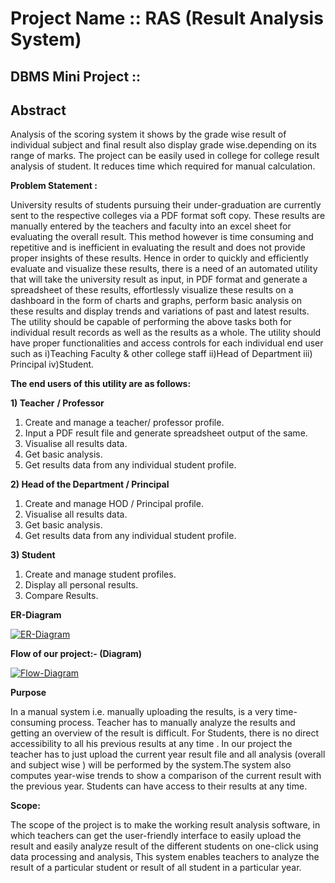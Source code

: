 # Project Name :: RAS (Result Analysis System)
## DBMS Mini Project :: 

## Abstract
Analysis of the scoring system it shows by the grade wise result of individual subject and final result also display grade wise.depending on its range of marks. The project can be easily used in college for college result analysis of student. It reduces time which required for manual calculation.

**Problem Statement :**

University results of students pursuing their under-graduation are currently sent to the respective colleges via a PDF format soft copy. These results are manually entered by the teachers and faculty into an excel sheet for evaluating the overall result. This method however is time consuming and repetitive and is inefficient in evaluating the result and does not provide proper insights of these results. Hence in order to quickly and efficiently evaluate and visualize these results, there is a need of an automated utility that will take the university result as input, in PDF format and generate a spreadsheet of these results, effortlessly visualize these results on a dashboard in the form of charts and graphs, perform basic analysis on these results and display trends and variations of past and latest results. The utility should be capable of performing the above tasks both for individual result records as well as the results as a whole. The utility should have proper functionalities and access controls for each individual end user such as i)Teaching Faculty &amp; other college staff ii)Head of Department iii) Principal iv)Student.


**The end users of this utility are as follows:**

**1) Teacher**  **/ Professor**

1. Create and manage a teacher/ professor profile.
2. Input a PDF result file and generate spreadsheet output of the same.
3. Visualise all results data.
4. Get basic analysis.
5. Get results data from any individual student profile.

**2) Head of the Department / Principal**

1. Create and manage HOD / Principal profile.
2. Visualise all results data.
3. Get basic analysis.
4. Get results data from any individual student profile.

**3) Student**

1. Create and manage student profiles.
2. Display all personal results.
3. Compare Results.

**ER-Diagram**

<a href="https://ibb.co/LkDX4p1"><img src="https://i.ibb.co/znWTKfZ/ER-Diagram.png" alt="ER-Diagram" border="0"></a>

**Flow of our project:- (Diagram)**

<a href="https://ibb.co/j452YN5"><img src="https://i.ibb.co/ysR1C9R/Flow-Diagram.png" alt="Flow-Diagram" border="0"></a>




**Purpose**

In a manual system i.e. manually uploading the results, is a very time-consuming process. Teacher has to manually analyze the results and getting an overview of the result is difficult. For Students, there is no direct accessibility to all his previous results at any time . In our project the teacher has to just upload the current year result file and all analysis (overall and subject wise ) will be performed by the system.The system also computes year-wise trends to show a comparison of the current result with the previous year. Students can have access to their results at any time.

**Scope:**

The scope of the project is to make the working result analysis software, in which teachers can get the user-friendly interface to easily upload the result and easily analyze result of the different students on one-click using data processing and analysis, This system enables teachers to analyze the result of a particular student or result of all student in a particular year.

